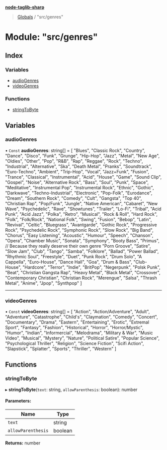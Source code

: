 **[node-taglib-sharp](../README.md)**

> [Globals](../globals.md) / "src/genres"

# Module: "src/genres"

## Index

### Variables

* [audioGenres](_src_genres_.md#audiogenres)
* [videoGenres](_src_genres_.md#videogenres)

### Functions

* [stringToByte](_src_genres_.md#stringtobyte)

## Variables

### audioGenres

• `Const` **audioGenres**: string[] = [ "Blues", "Classic Rock", "Country", "Dance", "Disco", "Funk", "Grunge", "Hip-Hop", "Jazz", "Metal", "New Age", "Oldies", "Other", "Pop", "R&B", "Rap", "Reggae", "Rock", "Techno", "Industrial", "Alternative", "Ska", "Death Metal", "Pranks", "Soundtrack", "Euro-Techno", "Ambient", "Trip-Hop", "Vocal", "Jazz+Funk", "Fusion", "Trance", "Classical", "Instrumental", "Acid", "House", "Game", "Sound Clip", "Gospel", "Noise", "Alternative Rock", "Bass", "Soul", "Punk", "Space", "Meditative", "Instrumental Pop", "Instrumental Rock", "Ethnic", "Gothic", "Darkwave", "Techno-Industrial", "Electronic", "Pop-Folk", "Eurodance", "Dream", "Southern Rock", "Comedy", "Cult", "Gangsta", "Top 40", "Christian Rap", "Pop/Funk", "Jungle", "Native American", "Cabaret", "New Wave", "Psychedelic", "Rave", "Showtunes", "Trailer", "Lo-Fi", "Tribal", "Acid Punk", "Acid Jazz", "Polka", "Retro", "Musical", "Rock & Roll", "Hard Rock", "Folk", "Folk/Rock", "National Folk", "Swing", "Fusion", "Bebop", "Latin", "Revival", "Celtic", "Bluegrass", "Avantgarde", "Gothic Rock", "Progressive Rock", "Psychedelic Rock", "Symphonic Rock", "Slow Rock", "Big Band", "Chorus", "Easy Listening", "Acoustic", "Humour", "Speech", "Chanson", "Opera", "Chamber Music", "Sonata", "Symphony", "Booty Bass", "Primus", // Because they really deserve their own genre "Porn Groove", "Satire", "Slow Jam", "Club", "Tango", "Samba", "Folklore", "Ballad", "Power Ballad", "Rhythmic Soul", "Freestyle", "Duet", "Punk Rock", "Drum Solo", "A Cappella", "Euro-House", "Dance Hall", "Goa", "Drum & Bass", "Club-House", "Hardcore", "Terror", "Indie", "BritPop", "Negerpunk", "Polsk Punk", "Beat", "Christian Gangsta Rap", "Heavy Metal", "Black Metal", "Crossover", "Contemporary Christian", "Christian Rock", "Merengue", "Salsa", "Thrash Metal", "Anime", "Jpop", "Synthpop" ]

___

### videoGenres

• `Const` **videoGenres**: string[] = [ "Action", "Action/Adventure", "Adult", "Adventure", "Catastrophe", "Child's", "Claymation", "Comedy", "Concert", "Documentary", "Drama", "Eastern", "Entertaining", "Erotic", "Extremal Sport", "Fantasy", "Fashion", "Historical", "Horror", "Horror/Mystic", "Humor", "Indian", "Informercial", "Melodrama", "Military & War", "Music Video", "Musical", "Mystery", "Nature", "Political Satire", "Popular Science", "Psychological Thriller", "Religion", "Science Fiction", "Scifi Action", "Slapstick", "Splatter", "Sports", "Thriller", "Western" ]

## Functions

### stringToByte

▸ **stringToByte**(`text`: string, `allowParenthesis`: boolean): number

#### Parameters:

Name | Type |
------ | ------ |
`text` | string |
`allowParenthesis` | boolean |

**Returns:** number
